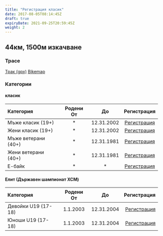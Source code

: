 ```yaml
---
title: "Регистрация класик"
date: 2017-08-05T08:14:45Z
draft: true
expiryDate: 2021-09-25T20:59:45Z
weight: 2
---
```


## 44км, 1500м изкачване
### Трасе  
[Трак (gpx)](https://connect.garmin.com/modern/course/42904308?fbclid=IwAR18JGHpiPfZV_U6oHys8bjhGF2OhSjTGciKAhDTeJ03vzi3SmegZugwuAc)
[Bikemap](https://www.bikemap.net/en/route/4143055-murgash-44km/)  


### Категории
#### класик
Категория         | Родени От |      До   | Регистрация     
:-----------------|:---------:|:---------:|:-----------:
 Мъже класик (19+)  |     *     | 12.31.2002| [Регистрация](https://forms.gle/VdwnRV3h25QuY5bE9 )
 Жени класик (19+)  |     *     | 12.31.2002| [Регистрация](https://forms.gle/VdwnRV3h25QuY5bE9 )
 Мъже ветерани (40+)  |     *     | 12.31.1981| [Регистрация](https://forms.gle/VdwnRV3h25QuY5bE9 )
 Жени ветерани (40+)  |     *     | 12.31.1981| [Регистрация](https://forms.gle/VdwnRV3h25QuY5bE9 )
 Е-байк             |     *     |     *     | [Регистрация](https://forms.gle/VdwnRV3h25QuY5bE9 )


#### Елит (Държавен шампионат XCM)
Категория         | Родени От |      До   | Регистрация
:-----------------|:---------:|:---------:|-------------:
 Девойки U19 (17-18)  | 1.1.2003  | 12.31.2004| [Регистрация](https://forms.gle/VdwnRV3h25QuY5bE9 )
 Юноши U19 (17-18)| 1.1.2003  | 12.31.2004| [Регистрация](https://forms.gle/VdwnRV3h25QuY5bE9 )


